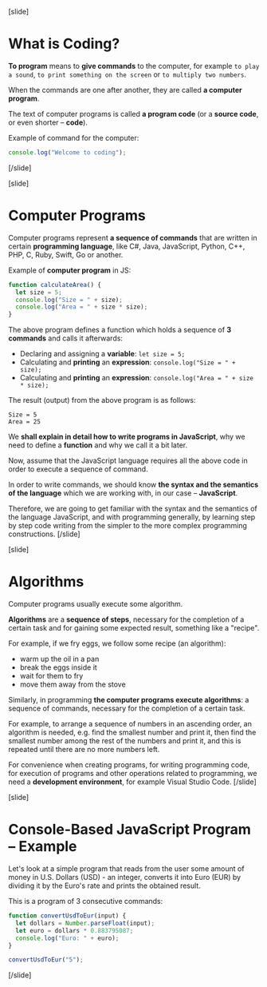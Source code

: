 [slide]

# What is Coding?

**To program** means to **give commands** to the computer, for example `to play a sound`, `to print something on the screen` or `to multiply two numbers`. 

When the commands are one after another, they are called **a computer program**. 

The text of computer programs is called **a program code** (or a **source code**, or even shorter – **code**).

Example of command for the computer:

```js live
console.log("Welcome to coding");
```
[/slide]

[slide]
# Computer Programs
Computer programs represent **a sequence of commands** that are written in certain **programming language**, like C#, Java, JavaScript, Python, C++, PHP, C, Ruby, Swift, Go or another.

Example of **computer program** in JS:

```js live no-template
function calculateArea() {
  let size = 5;
  console.log("Size = " + size);
  console.log("Area = " + size * size);
}
```

The above program defines a function which holds a sequence of **3 commands** and calls it afterwards:
- Declaring and assigning a **variable**: `let size = 5;`
- Calculating and **printing** an **expression**: `console.log("Size = " + size);`
- Calculating and **printing** an **expression**: `console.log("Area = " + size * size);`

The result (output) from the above program is as follows:
```
Size = 5
Area = 25
```
We **shall explain in detail how to write programs in JavaScript**, why we need to define a **function** and why we call it a bit later. 

Now, assume that the JavaScript language requires all the above code in order to execute a sequence of command.

In order to write commands, we should know **the syntax and the semantics of the language** which we are working with, in our case – **JavaScript**. 

Therefore, we are going to get familiar with the syntax and the semantics of the language JavaScript, and with programming generally, by learning step by step code writing from the simpler to the more complex programming constructions.
[/slide]

[slide]
# Algorithms
Computer programs usually execute some algorithm. 

**Algorithms** are a **sequence of steps**, necessary for the completion of a certain task and for gaining some expected result, something like a "recipe".

For example, if we fry eggs, we follow some recipe (an algorithm): 
- warm up the oil in a pan
- break the eggs inside it
- wait for them to fry
- move them away from the stove

Similarly, in programming **the computer programs execute algorithms**: a sequence of commands, necessary for the completion of a certain task.

For example, to arrange a sequence of numbers in an ascending order, an algorithm is needed, e.g. find the smallest number and print it, then find the smallest number among the rest of the numbers and print it, and this is repeated until there are no more numbers left.

For convenience when creating programs, for writing programming code, for execution of programs and other operations related to programming, we need a **development environment**, for example Visual Studio Code.
[/slide]

[slide]
# Console-Based JavaScript Program – Example
Let's look at a simple program that reads from the user some amount of money in U.S. Dollars (USD) - an integer, converts it into Euro (EUR) by dividing it by the Euro's rate and prints the obtained result. 

This is a program of 3 consecutive commands:

```js
function convertUsdToEur(input) {
  let dollars = Number.parseFloat(input);
  let euro = dollars * 0.883795087;
  console.log("Euro: " + euro);
}

convertUsdToEur("5");
```

[/slide]